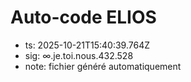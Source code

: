 # Auto-code ELIOS
- ts: 2025-10-21T15:40:39.764Z
- sig: ∞.je.toi.nous.432.528
- note: fichier généré automatiquement
